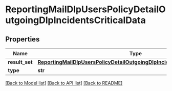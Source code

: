 # ReportingMailDlpUsersPolicyDetailOutgoingDlpIncidentsCriticalData

## Properties
Name | Type | Description | Notes
------------ | ------------- | ------------- | -------------
**result_set** | [**ReportingMailDlpUsersPolicyDetailOutgoingDlpIncidentsCriticalDataResultSet**](ReportingMailDlpUsersPolicyDetailOutgoingDlpIncidentsCriticalDataResultSet.md) |  | [optional] 
**type** | **str** |  | [optional] 

[[Back to Model list]](../README.md#documentation-for-models) [[Back to API list]](../README.md#documentation-for-api-endpoints) [[Back to README]](../README.md)

